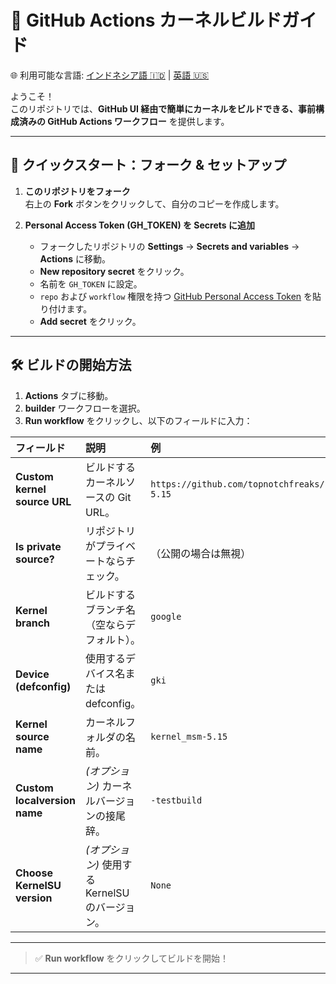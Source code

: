 # 🚀 GitHub Actions カーネルビルドガイド

🌐 利用可能な言語: [インドネシア語 🇮🇩](README_id.md) | [英語 🇺🇸](README.md)

ようこそ！  
このリポジトリでは、**GitHub UI 経由で簡単にカーネルをビルドできる、事前構成済みの GitHub Actions ワークフロー** を提供します。

---

## 📝 クイックスタート：フォーク & セットアップ

1. **このリポジトリをフォーク**  
   右上の **Fork** ボタンをクリックして、自分のコピーを作成します。

2. **Personal Access Token (GH_TOKEN) を Secrets に追加**  
   - フォークしたリポジトリの **Settings** → **Secrets and variables** → **Actions** に移動。
   - **New repository secret** をクリック。
   - 名前を `GH_TOKEN` に設定。
   - `repo` および `workflow` 権限を持つ [GitHub Personal Access Token](https://github.com/settings/tokens) を貼り付けます。
   - **Add secret** をクリック。

---

## 🛠 ビルドの開始方法

1. **Actions** タブに移動。
2. **builder** ワークフローを選択。
3. **Run workflow** をクリックし、以下のフィールドに入力：

| フィールド | 説明 | 例 |
|:-----------|:-----|:---|
| **Custom kernel source URL** | ビルドするカーネルソースの Git URL。 | `https://github.com/topnotchfreaks/kernel_msm-5.15` |
| **Is private source?** | リポジトリがプライベートならチェック。 | （公開の場合は無視） |
| **Kernel branch** | ビルドするブランチ名（空ならデフォルト）。 | `google` |
| **Device (defconfig)** | 使用するデバイス名または defconfig。 | `gki` |
| **Kernel source name** | カーネルフォルダの名前。 | `kernel_msm-5.15` |
| **Custom localversion name** | *(オプション)* カーネルバージョンの接尾辞。 | `-testbuild` |
| **Choose KernelSU version** | *(オプション)* 使用する KernelSU のバージョン。 | `None` |

---

> ✅ **Run workflow** をクリックしてビルドを開始！

---
